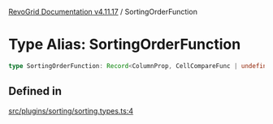 [RevoGrid Documentation v4.11.17](README.md) / SortingOrderFunction

# Type Alias: SortingOrderFunction

```ts
type SortingOrderFunction: Record<ColumnProp, CellCompareFunc | undefined>;
```

## Defined in

[src/plugins/sorting/sorting.types.ts:4](https://github.com/revolist/revogrid/blob/0844b37dbe4827c0b3ffa78b88f276b83e0fed00/src/plugins/sorting/sorting.types.ts#L4)
